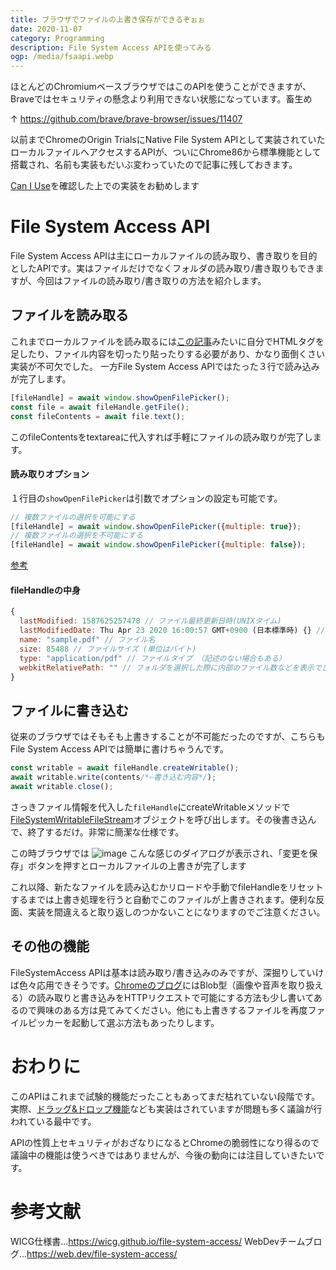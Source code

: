 ```yaml
---
title: ブラウザでファイルの上書き保存ができるぞぉぉ
date: 2020-11-07
category: Programming
description: File System Access APIを使ってみる
ogp: /media/fsaapi.webp
---
```


<div class="message">
ほとんどのChromiumベースブラウザではこのAPIを使うことができますが、Braveではセキュリティの懸念より利用できない状態になっています。畜生め
</div>

↑ https://github.com/brave/brave-browser/issues/11407

以前までChromeのOrigin TrialsにNative File System APIとして実装されていたローカルファイルへアクセスするAPIが、ついにChrome86から標準機能として搭載され、名前も実装もだいぶ変わっていたので記事に残しておきます。

[Can I Use](https://caniuse.com/?search=file%20system%20access%20api)を確認した上での実装をお勧めします

# File System Access API
File System Access APIは主にローカルファイルの読み取り、書き取りを目的としたAPIです。実はファイルだけでなくフォルダの読み取り/書き取りもできますが、今回はファイルの読み取り/書き取りの方法を紹介します。

## ファイルを読み取る
これまでローカルファイルを読み取るには[この記事](https://www.html5rocks.com/ja/tutorials/file/dndfiles//)みたいに自分でHTMLタグを足したり、ファイル内容を切ったり貼ったりする必要があり、かなり面倒くさい実装が不可欠でした。
一方File System Access APIではたった３行で読み込みが完了します。

```javascript
[fileHandle] = await window.showOpenFilePicker();
const file = await fileHandle.getFile();
const fileContents = await file.text();
```

このfileContentsをtextareaに代入すれば手軽にファイルの読み取りが完了します。
#### 読み取りオプション
１行目の```showOpenFilePicker```は引数でオプションの設定も可能です。

```javascript
// 複数ファイルの選択を可能にする
[fileHandle] = await window.showOpenFilePicker({multiple: true});
// 複数ファイルの選択を不可能にする
[fileHandle] = await window.showOpenFilePicker({multiple: false});
```
[参考](https://wicg.github.io/file-system-access/#api-showopenfilepicker)

#### fileHandleの中身

```javascript
{
  lastModified: 1587625257478 // ファイル最終更新日時(UNIXタイム)
  lastModifiedDate: Thu Apr 23 2020 16:00:57 GMT+0900 (日本標準時) {} // ファイル最終更新日時
  name: "sample.pdf" // ファイル名
  size: 85488 // ファイルサイズ (単位はバイト)
  type: "application/pdf" // ファイルタイプ （記述のない場合もある）
  webkitRelativePath: "" // フォルダを選択した際に内部のファイル数などを表示できる
}
```

## ファイルに書き込む
従来のブラウザではそもそも上書きすることが不可能だったのですが、こちらもFile System Access APIでは簡単に書けちゃうんです。

```javascript
const writable = await fileHandle.createWritable();
await writable.write(contents/*⇦書き込む内容*/);
await writable.close();
```

さっきファイル情報を代入した```fileHandle```にcreateWritableメソッドで[FileSystemWritableFileStream](https://wicg.github.io/file-system-access/#api-filesystemwritablefilestream)オブジェクトを呼び出します。その後書き込んで、終了するだけ。非常に簡潔な仕様です。

この時ブラウザでは
![image](https://user-images.githubusercontent.com/51294895/98450827-64c50d00-2183-11eb-8d55-e9eb95bcf73d.png)
こんな感じのダイアログが表示され、「変更を保存」ボタンを押すとローカルファイルの上書きが完了します

これ以降、新たなファイルを読み込むかリロードや手動でfileHandleをリセットするまでは上書き処理を行うと自動でこのファイルが上書きされます。便利な反面、実装を間違えると取り返しのつかないことになりますのでご注意ください。

## その他の機能
FileSystemAccess APIは基本は読み取り/書き込みのみですが、深掘りしていけば色々応用できそうです。[Chromeのブログ](https://web.dev/file-system-access/)にはBlob型（画像や音声を取り扱える）の読み取りと書き込みをHTTPリクエストで可能にする方法も少し書いてあるので興味のある方は見てみてください。他にも上書きするファイルを再度ファイルピッカーを起動して選ぶ方法もあったりします。

# おわりに
このAPIはこれまで試験的機能だったこともあってまだ枯れていない段階です。実際、[ドラッグ&ドロップ機能](https://wicg.github.io/file-system-access/#drag-and-drop)なども実装はされていますが問題も多く議論が行われている最中です。

APIの性質上セキュリティがおざなりになるとChromeの脆弱性になり得るので議論中の機能は使うべきではありませんが、今後の動向には注目していきたいです。

# 参考文献
WICG仕様書...https://wicg.github.io/file-system-access/
WebDevチームブログ...https://web.dev/file-system-access/

